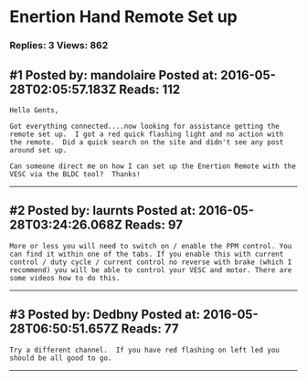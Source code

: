 # Enertion Hand Remote Set up

### Replies: 3 Views: 862

## \#1 Posted by: mandolaire Posted at: 2016-05-28T02:05:57.183Z Reads: 112

```
Hello Gents,

Got everything connected....now looking for assistance getting the remote set up.  I got a red quick flashing light and no action with the remote.  Did a quick search on the site and didn't see any post around set up.  

Can someone direct me on how I can set up the Enertion Remote with the VESC via the BLDC tool?  Thanks!
```

---
## \#2 Posted by: laurnts Posted at: 2016-05-28T03:24:26.068Z Reads: 97

```
More or less you will need to switch on / enable the PPM control. You can find it within one of the tabs. If you enable this with current control / duty cycle / current control no reverse with brake (which I recommend) you will be able to control your VESC and motor. There are some videos how to do this.
```

---
## \#3 Posted by: Dedbny Posted at: 2016-05-28T06:50:51.657Z Reads: 77

```
Try a different channel.  If you have red flashing on left led you should be all good to go.
```

---
